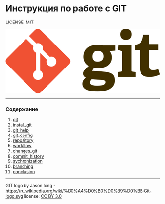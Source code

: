 # Инструкция по работе с GIT

LICENSE: [MIT](./license.md)

![git-logo](./assets/Git-logo.svg.png)

---

### Содержание

1. [git](./git.md)
2. [install_git](./install_git.md)
3. [git_help](./git_help.md)
4. [git_config](./git_config.md)
5. [repository](./repository.md)
6. [workflow](./workflow.md)
7. [changes_git](./changes_git.md)
8. [commit_history](./commit_history.md)
9. [sychronization](./sychronization.md)
10. [branching](./branching.md)
11. [conclusion](./conclusion.md)

---

GIT logo by Jason long - https://ru.wikipedia.org/wiki/%D0%A4%D0%B0%D0%B9%D0%BB:Git-logo.svg
license: [CC BY 3.0](https://commons.wikimedia.org/wiki/Category:CC-BY-3.0)